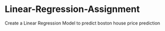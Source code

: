 # Linear-Regression-Assignment
Create a Linear Regression Model to predict boston house price prediction 
